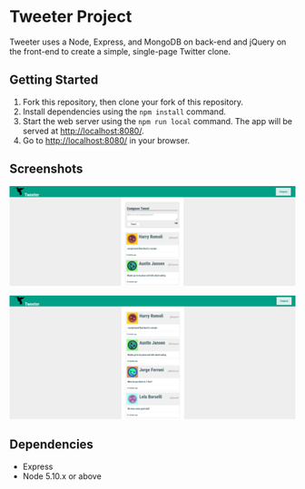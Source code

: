 # Tweeter Project

Tweeter uses a Node, Express, and MongoDB on back-end and jQuery on the front-end to create a simple, single-page Twitter clone.
## Getting Started

1. Fork this repository, then clone your fork of this repository.
2. Install dependencies using the `npm install` command.
3. Start the web server using the `npm run local` command. The app will be served at <http://localhost:8080/>.
4. Go to <http://localhost:8080/> in your browser.

## Screenshots

!["Screenshot of tweet compose box"](https://github.com/49V/tweeter/blob/master/docs/tweet-box.png)

!["Screenshot of tweets"](https://github.com/49V/tweeter/blob/master/docs/tweets.png)

## Dependencies

- Express
- Node 5.10.x or above
